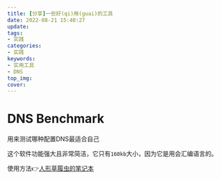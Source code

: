 ```yaml
---
title: [分享]一些好(qi)用(guai)的工具
date: 2022-08-21 15:40:27
update:
tags:
- 实践
categories:
- 实践
keywords:
- 实用工具
- DNS
top_img:
cover:
---
```

# DNS Benchmark
用来测试哪种配置DNS最适合自己

这个软件功能强大且非常简洁，它只有`160kb`大小，因为它是用会汇编语言的。

使用方法👉[人形草履虫的笔记本](https://rxclc.top/index.php/archives/8/)

